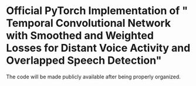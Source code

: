 # Official PyTorch Implementation of " Temporal Convolutional Network with Smoothed and Weighted Losses for Distant Voice Activity and Overlapped Speech Detection"
The code will be made publicly available after being properly organized.
